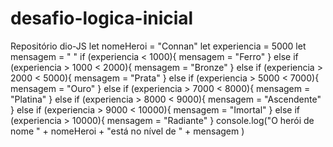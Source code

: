 # desafio-logica-inicial
Repositório dio-JS
let nomeHeroi = "Connan"
let experiencia = 5000
let mensagem = " "
if (experiencia < 1000){
  mensagem = "Ferro"
} else if (experiencia > 1000 < 2000){
  mensagem = "Bronze"
} else if (experiencia > 2000 < 5000){
  mensagem = "Prata"
} else if (experiencia > 5000 < 7000){
  mensagem = "Ouro"
} else if (experiencia > 7000 < 8000){
  mensagem = "Platina"
} else if (experiencia > 8000 < 9000){
  mensagem = "Ascendente"
} else if (experiencia > 9000 < 10000){
  mensagem = "Imortal"
} else if (experiencia > 10000){
  mensagem = "Radiante"
}
console.log("O herói de nome " + nomeHeroi + "está no nível de " + mensagem )
